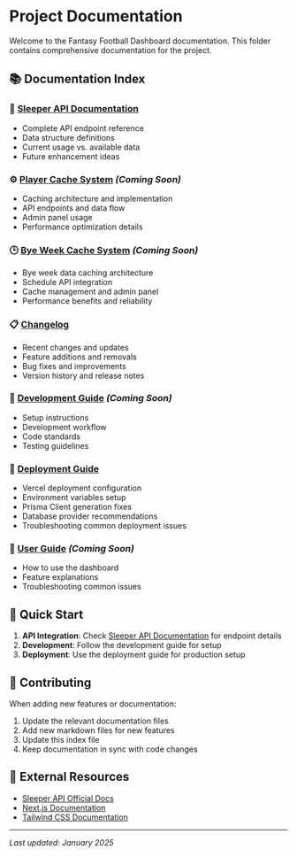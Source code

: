 # Project Documentation

Welcome to the Fantasy Football Dashboard documentation. This folder contains comprehensive documentation for the project.

## 📚 Documentation Index

### 🏈 [Sleeper API Documentation](./SLEEPER_API.md)
- Complete API endpoint reference
- Data structure definitions
- Current usage vs. available data
- Future enhancement ideas

### ⚙️ [Player Cache System](./PLAYER_CACHE.md) *(Coming Soon)*
- Caching architecture and implementation
- API endpoints and data flow
- Admin panel usage
- Performance optimization details

### 🕒 [Bye Week Cache System](./BYEWEEK_CACHE.md) *(Coming Soon)*
- Bye week data caching architecture
- Schedule API integration
- Cache management and admin panel
- Performance benefits and reliability

### 📋 [Changelog](../CHANGELOG.md)
- Recent changes and updates
- Feature additions and removals
- Bug fixes and improvements
- Version history and release notes

### 🔧 [Development Guide](./DEVELOPMENT.md) *(Coming Soon)*
- Setup instructions
- Development workflow
- Code standards
- Testing guidelines

### 🚀 [Deployment Guide](./DEPLOYMENT.md)
- Vercel deployment configuration
- Environment variables setup
- Prisma Client generation fixes
- Database provider recommendations
- Troubleshooting common deployment issues

### 📖 [User Guide](./USER_GUIDE.md) *(Coming Soon)*
- How to use the dashboard
- Feature explanations
- Troubleshooting common issues

## 🎯 Quick Start

1. **API Integration**: Check [Sleeper API Documentation](./SLEEPER_API.md) for endpoint details
2. **Development**: Follow the development guide for setup
3. **Deployment**: Use the deployment guide for production setup

## 📝 Contributing

When adding new features or documentation:
1. Update the relevant documentation files
2. Add new markdown files for new features
3. Update this index file
4. Keep documentation in sync with code changes

## 🔗 External Resources

- [Sleeper API Official Docs](https://docs.sleeper.com/)
- [Next.js Documentation](https://nextjs.org/docs)
- [Tailwind CSS Documentation](https://tailwindcss.com/docs)

---

*Last updated: January 2025*

